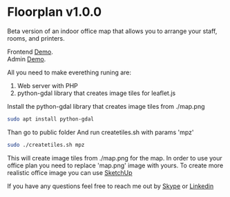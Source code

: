 # Floorplan v1.0.0

Beta version of an indoor office map that allows you to arrange your staff, rooms, and printers.
  
Frontend [Demo](http://floorplan.github.io/ "Frontend").  
Admin [Demo](http://floorplan.github.io/admin "Admin Panel").

All you need to make everething runing are:
1. Web server with PHP 
2. python-gdal library that creates image tiles for leaflet.js

Install the python-gdal library that creates image tiles from ./map.png
```sh
sudo apt install python-gdal
```

Than go to public folder And run createtiles.sh with params 'mpz'
```sh
sudo ./createtiles.sh mpz
```
This will create image tiles from ./map.png for the map.
In order to use your office plan you need to replace 'map.png' image with yours.
To create more realistic office image you can use [SketchUp](https://www.sketchup.com/ "SketchUp")

If you have any questions feel free to reach me out by [Skype](https://join.skype.com/invite/oow3xojeC5aT "Skype Profile") or 
[Linkedin](https://www.linkedin.com/in/andrei-shumski-600265113/ "Linkedin Profile")